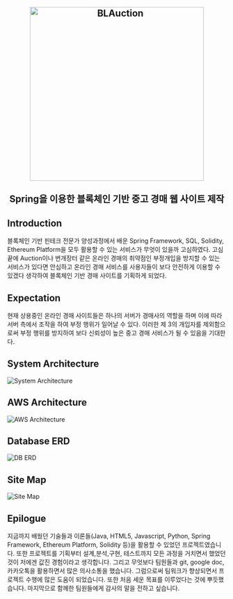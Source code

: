 <h2 align="center">
    <br>
    <img src="https://raw.githubusercontent.com/Team20s/BLAuction/master/BLAuction/web/img/logo.PNG" alt="BLAuction" width=400">
    <br>
    <br>
    Spring을 이용한 블록체인 기반 중고 경매 웹 사이트 제작
    <br>
</h2>


## Introduction
블록체인 기반 핀테크 전문가 양성과정에서 배운 Spring Framework, SQL, Solidity, Ethereum Platform을 모두 활용할 수 있는 서비스가 무엇이 있을까 고심하였다. 고심 끝에 Auction이나 번개장터 같은 온라인 경매의 취약점인 부정개입을 방지할 수 있는 서비스가 있다면 안심하고 온라인 경매 서비스를 사용자들이 보다 안전하게 이용할 수 있겠다 생각하여 블록체인 기반 경매 사이트를 기획하게 되었다.

## Expectation
현재 상용중인 온라인 경매 사이트들은 하나의 서버가 경매사의 역할을 하며 이에 따라 서버 측에서 조작을 하여 부정 행위가 일어날 수 있다. 이러한 제 3의 개입자를 제외함으로써 부정 행위를 방지하여 보다 신뢰성이 높은 중고 경매 서비스가 될 수 있음을 기대한다.

## System Architecture
<img src="https://raw.githubusercontent.com/Team20s/BLAuction/master/image_readme/BLAuction_Architecture.png" alt="System Architecture">

## AWS Architecture
<img src="https://raw.githubusercontent.com/Team20s/BLAuction/master/image_readme/BLAuction_AWS.png" alt="AWS Architecture">

## Database ERD
<img src="https://raw.githubusercontent.com/Team20s/BLAuction/master/image_readme/db_erd.png" alt="DB ERD">

## Site Map
<img src="https://raw.githubusercontent.com/Team20s/BLAuction/master/image_readme/site_map.jpg" alt="Site Map">

## Epilogue
지금까지 배웠던 기술들과 이론들(Java, HTML5, Javascript, Python, Spring Framework, Ethereum Platform, Solidity 등)을 활용할 수 있었던 프로젝트였습니다. 또한 프로젝트를 기획부터 설계,분석,구현, 테스트까지 모든 과정을 거치면서 했었던 것이 저에겐 값진 경험이라고 생각합니다. 그리고 무엇보다 팀원들과 git, google doc, 카카오톡을 활용하면서 많은 의사소통을 했습니다. 그럼으로써 팀워크가 향상되면서 프로젝트 수행에 많은 도움이 되었습니다. 또한 처음 세운 목표를 이루었다는 것에 뿌듯했습니다. 마지막으로 함께한 팀원들에게 감사의 말을 전하고 싶습니다.
